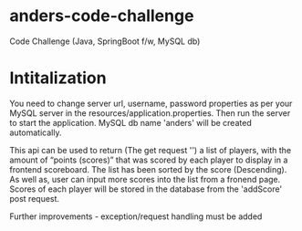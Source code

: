 # anders-code-challenge
Code Challenge (Java, SpringBoot f/w, MySQL db)

# Intitalization
You need to change server url, username, password properties as per your MySQL server in the resources/application.properties. Then run the server to start the application. MySQL db name 'anders' will be created automatically.

This api can be used to return (The get request '') a list of players, with the amount of “points (scores)” that was scored by each player to display in a frontend scoreboard. The list has been sorted by the score (Descending).  As well as, user can input more scores into the list from a fronend page. Scores of each player will be stored in the database from the 'addScore' post request. 

Further improvements - exception/request handling must be added
